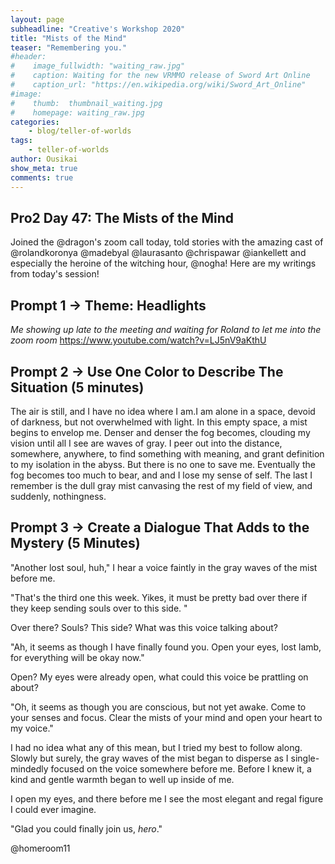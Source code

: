 ```yaml
---
layout: page
subheadline: "Creative's Workshop 2020"
title: "Mists of the Mind"
teaser: "Remembering you."
#header:
#    image_fullwidth: "waiting_raw.jpg"
#    caption: Waiting for the new VRMMO release of Sword Art Online
#    caption_url: "https://en.wikipedia.org/wiki/Sword_Art_Online"
#image:
#    thumb:  thumbnail_waiting.jpg
#    homepage: waiting_raw.jpg
categories:
    - blog/teller-of-worlds
tags:
    - teller-of-worlds
author: Ousikai
show_meta: true
comments: true
---
```

## Pro2 Day 47: The Mists of the Mind
Joined the @dragon's zoom call today, told stories with the amazing cast of @rolandkoronya @madebyal @laurasanto @chrispawar @iankellett and especially the heroine of the witching hour, @nogha! Here are my writings from today's session! 

## Prompt 1 ->  Theme: Headlights
*Me showing up late to the meeting and waiting for Roland to let me into the zoom room* 
https://www.youtube.com/watch?v=LJ5nV9aKthU

## Prompt 2 -> Use One Color to Describe The Situation (5 minutes)
The air is still, and I have no idea where I am.I am alone in a space, devoid of darkness, but not overwhelmed with light. In this empty space, a mist begins to envelop me. Denser and denser the fog becomes, clouding my vision until all I see are waves of gray. I peer out into the distance, somewhere, anywhere, to find something with meaning, and grant definition to my isolation in the abyss. But there is no one to save me. Eventually the fog becomes too much to bear, and and I lose my sense of self. The last I remember is the dull gray mist canvasing the rest of my field of view, and suddenly, nothingness.    

## Prompt 3 -> Create a Dialogue That Adds to the Mystery (5 Minutes)
"Another lost soul, huh," I hear a voice faintly in the gray waves of the mist before me. 

"That's the third one this week. Yikes, it must be pretty bad over there if they keep sending souls over to this side. "

Over there? Souls? This side? What was this voice talking about?

"Ah, it seems as though I have finally found you. Open your eyes, lost lamb,  for everything will be okay now."

Open? My eyes were already open, what could this voice be prattling on about? 

"Oh, it seems as though you are conscious, but not yet awake. Come to your senses and focus. Clear the mists of your mind and open your heart to my voice." 

I had no idea what any of this mean, but I tried my best to follow along. Slowly but surely, the gray waves of the mist began to disperse as I single-mindedly focused on the voice somewhere before me. Before I knew it, a kind and gentle warmth began to well up inside of me.

I open my eyes, and there before me I see the most elegant and regal figure I could ever imagine. 

"Glad you could finally join us, *hero*."

@homeroom11
